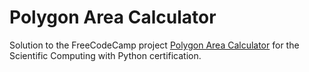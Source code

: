# Polygon Area Calculator

Solution to the FreeCodeCamp project [Polygon Area Calculator](https://www.freecodecamp.org/learn/scientific-computing-with-python/scientific-computing-with-python-projects/polygon-area-calculator) for the Scientific Computing with Python certification.
